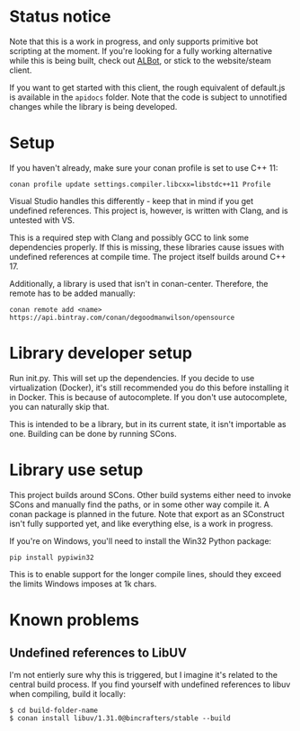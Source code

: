 # Status notice

Note that this is a work in progress, and only supports primitive bot scripting at the moment. If you're looking for a fully working alternative while this is being built, check out [ALBot](https://github.com/NexusNull/ALBot/), or stick to the website/steam client. 

If you want to get started with this client, the rough equivalent of default.js is available in the `apidocs` folder. Note that the code is subject to unnotified changes while the library is being developed.

# Setup

If you haven't already, make sure your conan profile is set to use C++ 11:

```
conan profile update settings.compiler.libcxx=libstdc++11 Profile
```

Visual Studio handles this differently - keep that in mind if you get undefined references. This project is, however, is written with Clang, and is untested with VS.

This is a required step with Clang and possibly GCC to link some dependencies properly. If this is missing, these libraries cause issues with undefined references at compile time. The project itself builds around C++ 17.

Additionally, a library is used that isn't in conan-center. Therefore, the remote has to be added manually:

```
conan remote add <name> https://api.bintray.com/conan/degoodmanwilson/opensource
```

# Library developer setup

Run init.py. This will set up the dependencies. If you decide to use virtualization (Docker), it's still recommended you do this before installing it in Docker. This is because of autocomplete. If you don't use autocomplete, you can naturally skip that. 

This is intended to be a library, but in its current state, it isn't importable as one. Building can be done by running SCons.

# Library use setup

This project builds around SCons. Other build systems either need to invoke SCons and manually find the paths, or in some other way compile it. A conan package is planned in the future. Note that export as an SConstruct isn't fully supported yet, and like everything else, is a work in progress.

If you're on Windows, you'll need to install the Win32 Python package:

```
pip install pypiwin32
```
This is to enable support for the longer compile lines, should they exceed the limits Windows imposes at 1k chars.

# Known problems 

## Undefined references to LibUV

I'm not entierly sure why this is triggered, but I imagine it's related to the central build process. If you find yourself with undefined references to libuv when compiling, build it locally:

```
$ cd build-folder-name
$ conan install libuv/1.31.0@bincrafters/stable --build
```

